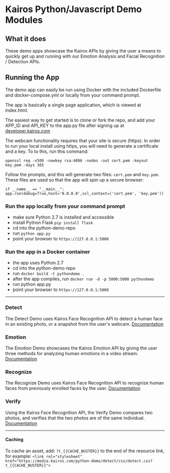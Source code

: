 # Kairos Python/Javascript Demo Modules

## What it does
These demo apps showcase the Kairos APIs by giving the user a means to quickly get up and running with our Emotion Analysis and Facial Recognition / Detection APIs.

## Running the App
The demo app can easily be run using Docker with the included Dockerfile and docker-compose.yml or locally from your command prompt.

The app is basically a single page application, which is viewed at index.html.

The easiest way to get started is to clone or fork the repo, and add your APP_ID and API_KEY to the app.py file after signing up at [developer.kairos.com](https://developer.kairos.com) 

The webcam functionality requires that your site is secure (https).  In order to run your local install using https, you will need to generate a certificate and a key.  To to this, run this command:

```openssl req -x509 -newkey rsa:4096 -nodes -out cert.pem -keyout key.pem -days 365```

Follow the prompts, and this will generate two files: `cert.pem` and `key.pem`.  These files are used so that the app will spin up a secure browser:

`if __name__ == "__main__":
    app.run(debug=True,host='0.0.0.0',ssl_context=('cert.pem', 'key.pem'))`

### Run the app locally from your command prompt 
* make sure Python 2.7 is installed and accessible
* install Python Flask `pip install flask`
* cd into the python-demo repo
* run `python app.py`
* point your browser to `https://127.0.0.1:5000`

### Run the app in a Docker container
* the app uses Python 2.7
* cd into the python-demo repo
* run `docker build -t pythondemo .`
* after the app compiles, run `docker run -d -p 5000:5000 pythondemo`
* run python app.py
* point your browser to `https://127.0.0.1:5000`

---

### Detect 
The Detect Demo uses Kairos Face Recognition API to detect a human face in an existing photo, or a snapshot from the user's webcam.
[Documentation](/python-demo/static/docs/detect/Detect.md)

### Emotion
The Emotion Demo showcases the Kairos Emotion API by giving the user three methods for analyzing human emotions in a video stream.  
[Documentation](/python-demo/static/docs/emotion/Emotion.md)

### Recognize
The Recognize Demo uses Kairos Face Recognition API to recognize human faces from previously enrolled faces by the user.
[Documentation](/python-demo/static/docs/recognize/Recognize.md)

### Verify
Using the Kairos Face Recognition API, the Verify Demo compares two photos, and verifies that the two photos are of the same individual.
[Documentation](/python-demo/static/docs/verify/Verify.md)

---

#### Caching
To cache an asset, add: `?t_{{CACHE_BUSTER}}` to the end of the resource link, for example:
`<link rel="stylesheet" href="https://media.kairos.com/python-demo/detect/css/detect.css?t_{{CACHE_BUSTER}}">` 






